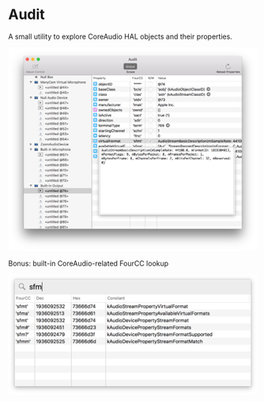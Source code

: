 # Audit

A small utility to explore CoreAudio HAL objects and their properties.

![screenshot](screenshot.png)

Bonus: built-in CoreAudio-related FourCC lookup

![fourcc lookup](fourcc.png)

